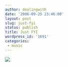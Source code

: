 ```yaml
---
author: dealingwith
date: '2006-09-25 23:46:00'
layout: post
slug: just-fyi
status: publish
title: Just FYI
wordpress_id: '1691'
categories:
 - music
---
```


[![]({{site.url}}/assets/2006/09/iain-archer-magnetic-north-3-cd.jpg)](https://www.discogs.com/Iain-Archer-Magnetic-North/master/167163)
